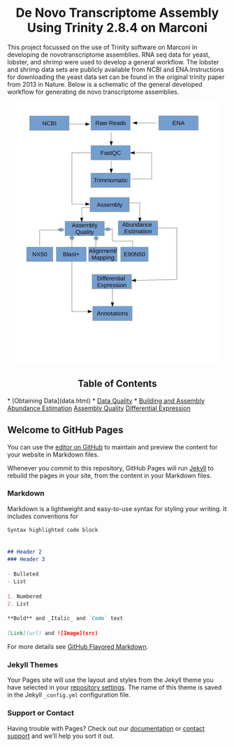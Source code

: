 
<h1 align="center"> De Novo Transcriptome Assembly Using Trinity 2.8.4 on Marconi</h1>
This project focussed on the use of Trinity software on Marconi in developing de novotranscriptome assemblies.  RNA seq data for yeast, lobster, and shrimp were used to develop a general workflow.  The lobster and shrimp data sets are publicly available from NCBI and ENA.Instructions for downloading the yeast data set can be found in the original trinity paper from 2013 in Nature. Below is a schematic of the general developed workflow for generating de novo transcriptome assemblies.

<p align="center">
  <img src="trinity.jpg" alt="Workflow"> 
</p>
<h2 align="center">Table of Contents</h2>
* [Obtaining Data](data.html)
* <a href="https://github.com/nathanbumpus/nathanbumpus.io/dataqc.md">Data Quality</a>
* <a href="https://github.com/nathanbumpus/nathanbumpus.io/assembly.md">Building and Assembly</a>
<a href="https://github.com/nathanbumpus/nathanbumpus.io/abundances.md">Abundance Estimation</a>
<a href="https://github.com/nathanbumpus/nathanbumpus.io/asemblyqc.md">Assembly Quality</a>
<a href="https://github.com/nathanbumpus/nathanbumpus.io/DE.md">Differential Expression</a>






## Welcome to GitHub Pages

You can use the [editor on GitHub](https://github.com/nathanbumpus/nathanbumpus.githup.io/edit/master/README.md) to maintain and preview the content for your website in Markdown files.

Whenever you commit to this repository, GitHub Pages will run [Jekyll](https://jekyllrb.com/) to rebuild the pages in your site, from the content in your Markdown files.

### Markdown

Markdown is a lightweight and easy-to-use syntax for styling your writing. It includes conventions for

```markdown
Syntax highlighted code block


## Header 2
### Header 3

- Bulleted
- List

1. Numbered
2. List

**Bold** and _Italic_ and `Code` text

[Link](url) and ![Image](src)
```

For more details see [GitHub Flavored Markdown](https://guides.github.com/features/mastering-markdown/).

### Jekyll Themes

Your Pages site will use the layout and styles from the Jekyll theme you have selected in your [repository settings](https://github.com/nathanbumpus/nathanbumpus.githup.io/settings). The name of this theme is saved in the Jekyll `_config.yml` configuration file.

### Support or Contact

Having trouble with Pages? Check out our [documentation](https://help.github.com/categories/github-pages-basics/) or [contact support](https://github.com/contact) and we’ll help you sort it out.
